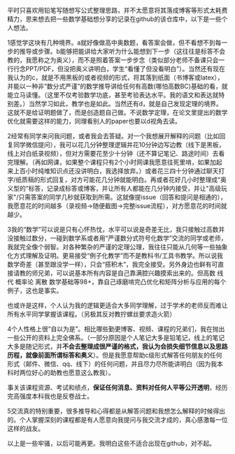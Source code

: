 

平时只喜欢用铅笔写随想写公式整理思路，并不太愿意将其落成博客等形式太耗费精力，思来想去把一些数学基础想分享的记录在github的该仓库中，以下是一些个人想法。

1感觉学这块有几种境界。a就好像做高中奥数题，看答案会做，但不看想不到每一步的推导或步骤。b能够把能讲给大家听为什么能想到下一步（这往往是标答不会教的，我愿称之为奥义），而不是照着答案一步步念（类似部分老师不备课只会一行行念PPT/PDF，但没把奥义讲明白，学生“看懂了但没看明白”）。当然还有现在我认为的c，就是不用黑板的或者视频的形式，将其落到纸面（书博客或latex），并能以一种非“数分式严谨”的数学推导讲给任何有高数(哪怕高数BC)基础的看，就能立马读懂。（这里不仅考验数学功底，甚至考验表达水平。我的语文和表达就特别差。）当然学习如此，教学也是如此。当然还有d，就是自己发现定理的境界。这就不是给证明题做了，而是创造题自己做。不说数学定理，在论文里提出的数学优化就需要这样的能力，同理看别人的paper也要以d视角去读。

2经常有同学来问我问题，或者我会去答疑。对一个我想展开解释的问题（比如回复同学微信提问），我可以花几分钟整理逻辑并花10分钟边写边教（线下是黑板，线上对白纸录视频），但对方需要花至少十分钟（还不算记笔记、路途时间）去看完理解。（再如网课，如果整个课程只有2个小时网课我愿意往死里啃，如果加起来上百小时纯堆知识点还没讲明白，我选择放弃。）或者花三四十分钟通过聊天打字/纸质稿的形式回复，对方可能花几分钟就能明白。再或者花好几小时整理成“奥义型的”标答，记录成标答或博客，并让所有人都能在几分钟内接受，并让"高级玩家"/只需答案的同学几秒就获取到所需。这就像提issue（回答和提问是相通的），我愿意花的时间越多（录视频->随便截图->完整issue流程），对方愿意花的时间就越少。

3我的“数学”可以说是只有心怀热忱，水平可以说是奇差无比，我只接触过高数并没接触过数分，一碰到数学系或者用“严谨数分式符号化数学”交流的同学或老师，我就完全像个弱智。对各种繁杂的严谨的定理公理，我往往只能从几何等一些抽象化方式理解及证明。更易接受“例子化教学”而不是教科书/工具书教学。所以说我数学奇差（甚至跟没学一样），只会“搭积木”，我完全接受。另外身边也鲜有可直接请教的师兄弟，可以说基本所有内容是自己靠满腔兴趣摸索出来的。但高数 线代 概率论 离散 数学基础等98+，靠自己琢磨啃完凸优化和矩阵分析与应用的每个例子，这也是事实。

也或许是这样，个人认为我的逻辑更适合大多同学理解，过于学术的老师反而难让所有水平同学掌握该课程。（另极其反对教拧螺丝要求造火箭）

4个人性格上很“自以为是”。相比哪些勤更博客、视频、课程的兄弟们，我在抛出一些公开的资料上完全佛系。（一部分原因是个人笔记大多是铅笔记，线上的笔记大多是随记形式，并**不会去整理成很严谨的格式，我认为会损失细节信息以及思路历程，就像前面所谓标答和奥义**）。但是我愿意帮助c级形式解答任何朋友的任何形式（邮件、微信、qq、线下）的任何问题，并且尽力尽所能讲明白（因为我本科时两位好心的助教也愿意这么教我）。

事关该课程资源、考试和绩点，**保证任何消息、资料对任何人平等公开透明**，经历完高强度本科我也是反卷战士。

5交流真的特别重要，很多推导和心得都是从解答问题和我想怎么解释的时候得出的。个人掌握深刻的课程都是有人愿意向我提问与我交流才成的，真心感激每一位这样的战友。



以上是一些牢骚，以后可能再更。我明白这些不适合出现在github，对不起。